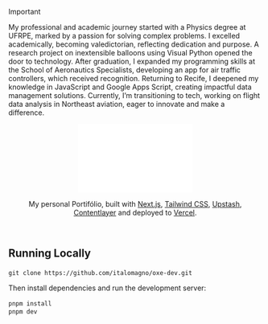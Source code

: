 > [!IMPORTANT]
> My professional and academic journey started with a Physics degree at UFRPE, marked by a passion for solving complex problems. I excelled academically, becoming valedictorian, reflecting dedication and purpose. A research project on inextensible balloons using Visual Python opened the door to technology. After graduation, I expanded my programming skills at the School of Aeronautics Specialists, developing an app for air traffic controllers, which received recognition. Returning to Recife, I deepened my knowledge in JavaScript and Google Apps Script, creating impactful data management solutions. Currently, I’m transitioning to tech, working on flight data analysis in Northeast aviation, eager to innovate and make a difference.



<div align="center">
    <div align="center">
        <a href="https://oxedev.com.br">
            <img src="public/white_logo_transparent_background.png" width="228" align="center" style="transition: color 0.3s ease-in-out;">
        </a>
    </div>

My personal Portifólio, built with [Next.js](https://nextjs.org/), [Tailwind CSS](https://tailwindcss.com/), [Upstash](https://upstash.com?ref=oxedev.com.br), [Contentlayer](https://www.contentlayer.dev/) and deployed to [Vercel](https://vercel.com/).

</div>

<br/>


## Running Locally


```sh-session
git clone https://github.com/italomagno/oxe-dev.git
```



Then install dependencies and run the development server:
```sh-session
pnpm install
pnpm dev
```
